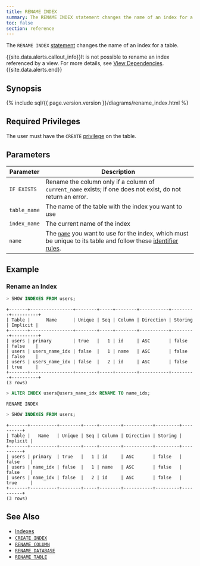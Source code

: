 ```yaml
---
title: RENAME INDEX
summary: The RENAME INDEX statement changes the name of an index for a table.
toc: false
section: reference
---
```


The `RENAME INDEX` [statement](sql-statements.html) changes the name of an index for a table.

{{site.data.alerts.callout_info}}It is not possible to rename an index referenced by a view. For more details, see <a href="views.html#view-dependencies">View Dependencies</a>.{{site.data.alerts.end}}

<div id="toc"></div>

## Synopsis

{% include sql/{{ page.version.version }}/diagrams/rename_index.html %}

## Required Privileges

The user must have the `CREATE` [privilege](privileges.html) on the table.

## Parameters

| Parameter | Description |
|-----------|-------------|
| `IF EXISTS` | Rename the column only if a column of `current_name` exists; if one does not exist, do not return an error. |
| `table_name` | The name of the table with the index you want to use |
| `index_name` | The current name of the index |
| `name` | The [`name`](sql-grammar.html#name) you want to use for the index, which must be unique to its table and follow these [identifier rules](keywords-and-identifiers.html#identifiers). |

## Example

### Rename an Index

~~~ sql
> SHOW INDEXES FROM users;
~~~
~~~
+-------+----------------+--------+-----+--------+-----------+---------+----------+
| Table |      Name      | Unique | Seq | Column | Direction | Storing | Implicit |
+-------+----------------+--------+-----+--------+-----------+---------+----------+
| users | primary        | true   |   1 | id     | ASC       | false   | false    |
| users | users_name_idx | false  |   1 | name   | ASC       | false   | false    |
| users | users_name_idx | false  |   2 | id     | ASC       | false   | true     |
+-------+----------------+--------+-----+--------+-----------+---------+----------+
(3 rows)
~~~
~~~ sql
> ALTER INDEX users@users_name_idx RENAME TO name_idx;
~~~
~~~
RENAME INDEX
~~~
~~~ sql
> SHOW INDEXES FROM users;
~~~
~~~
+-------+----------+--------+-----+--------+-----------+---------+----------+
| Table |   Name   | Unique | Seq | Column | Direction | Storing | Implicit |
+-------+----------+--------+-----+--------+-----------+---------+----------+
| users | primary  | true   |   1 | id     | ASC       | false   | false    |
| users | name_idx | false  |   1 | name   | ASC       | false   | false    |
| users | name_idx | false  |   2 | id     | ASC       | false   | true     |
+-------+----------+--------+-----+--------+-----------+---------+----------+
(3 rows)
~~~

## See Also

- [Indexes](indexes.html)
- [`CREATE INDEX`](create-index.html)
- [`RENAME COLUMN`](rename-column.html)
- [`RENAME DATABASE`](rename-database.html)
- [`RENAME TABLE`](rename-table.html)
